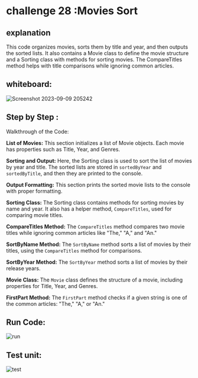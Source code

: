 # challenge 28 :Movies Sort
## explanation
This code organizes movies, sorts them by title and year, and then outputs the sorted lists. It also contains a Movie class to define the movie structure and a Sorting class with methods for sorting movies. The CompareTitles method helps with title comparisons while ignoring common articles.
## whiteboard:


![Screenshot 2023-09-09 205242](https://github.com/bashar-27/Algo-And-DataStructure/assets/83985765/6e7591c2-4b8a-4dcd-a008-eb83b519f553)

## Step by Step :

Walkthrough of the Code:

**List of Movies:**
This section initializes a list of Movie objects. Each movie has properties such as Title, Year, and Genres.

**Sorting and Output:**
Here, the Sorting class is used to sort the list of movies by year and title. The sorted lists are stored in `sortedByYear` and `sortedByTitle`, and then they are printed to the console.

**Output Formatting:**
This section prints the sorted movie lists to the console with proper formatting.

**Sorting Class:**
The Sorting class contains methods for sorting movies by name and year. It also has a helper method, `CompareTitles`, used for comparing movie titles.

**CompareTitles Method:**
The `CompareTitles` method compares two movie titles while ignoring common articles like "The," "A," and "An."

**SortByName Method:**
The `SortByName` method sorts a list of movies by their titles, using the `CompareTitles` method for comparisons.

**SortByYear Method:**
The `SortByYear` method sorts a list of movies by their release years.

**Movie Class:**
The `Movie` class defines the structure of a movie, including properties for Title, Year, and Genres.

**FirstPart Method:**
The `FirstPart` method checks if a given string is one of the common articles: "The," "A," or "An."


## Run Code:
![run](https://github.com/bashar-27/Algo-And-DataStructure/assets/83985765/9acf2a7e-ebc8-4e3d-8b7e-3cbd360279fe)




## Test unit:


![test](https://github.com/bashar-27/Algo-And-DataStructure/assets/83985765/cf17b381-d55e-4de3-9973-8d68dfdadb4f)
